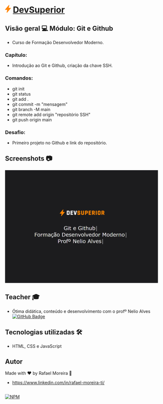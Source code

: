 # ![DevSuperior logo](https://raw.githubusercontent.com/devsuperior/bds-assets/main/ds/devsuperior-logo-small.png) [DevSuperior](https://devsuperior.com.br/cursos "Site DevSuperior")

## Visão geral 💻 Módulo: Git e Github

- Curso de Formação Desenvolvedor Moderno. <br>
### Capítulo: 
- Introdução ao Git e Github, criação da chave SSH. <br>
### Comandos: 
- git init
- git status
- git add .
- git commit -m "mensagem"
- git branch -M main
- git remote add origin "repositório SSH"
- git push origin main
### Desafio: 
- Primeiro projeto no Github e link do repositório.

## Screenshots 📷
![Web](https://github.com/RafaeltiMoreira/desafio-devsuperior/blob/main/image/devsuperior.png)

## Teacher 🎓

- Ótima didática, conteúdo e desenvolvimento com o profº Nelio Alves [![GitHub Badge](https://img.shields.io/badge/-DevSuperior-black?style=flat-square&logo=GitHub&logoColor=white&link=https://github.com/acenelio)](https://github.com/acenelio) 

## Tecnologias utilizadas 🛠️
- HTML, CSS e JavaScript 

## Autor

Made with ❤︎ by Rafael Moreira 🚀

- https://www.linkedin.com/in/rafael-moreira-ti/

##

[![NPM](https://img.shields.io/npm/l/react)](https://github.com/RafaeltiMoreira/desafio-devsuperior/blob/main/LICENSE) 

